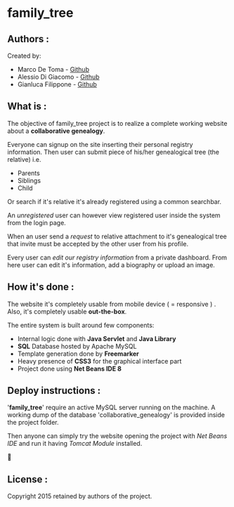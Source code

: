 family_tree
=========================================

Authors :
-------------------
Created by:

 * Marco De Toma - [Github](https://github.com/detomarc)
 * Alessio Di Giacomo - [Github](https://github.com/VFansss)
 * Gianluca Filippone - [Github](https://github.com/Gianlufil)

What is :
-------------------
The objective of family_tree project is to realize a complete working
website about a **collaborative genealogy**.

Everyone can signup on the site inserting their personal registry information.
Then user can submit piece of his/her genealogical tree (the relative) i.e.

* Parents
* Siblings
* Child

Or search if it's relative it's already registered using a common searchbar.

An *unregistered* user can however view registered user inside the system from
the login page.

When an user send a *request* to relative attachment to it's genealogical tree
that invite must be accepted by the other user from his profile.

Every user can *edit our registry information* from a private dashboard.
From here user can edit it's information, add a biography or upload an image.

How it's done :
-------------------
The website it's completely usable from mobile device ( = responsive ) .
Also, it's completely usable **out-the-box**.

The entire system is built around few components:

* Internal logic done with **Java Servlet** and **Java Library**
* **SQL** Database hosted by Apache MySQL
* Template generation done by **Freemarker**
* Heavy presence of **CSS3** for the graphical interface part
* Project done using **Net Beans IDE 8**

Deploy instructions :
-------------------

'**family_tree**' require an active MySQL server running on the machine.
A working dump of the database 'collaborative_genealogy' is provided inside the
project folder.

Then anyone can simply try the website opening the project with *Net Beans IDE* and run it having *Tomcat Module* installed.

:tada:

License :
-------------------
Copyright 2015 retained by authors of the project.
